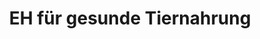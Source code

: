 ---
title: "EH für gesunde Tiernahrung"
url: /bad-reichenhall/eh-fuer-gesunde-tiernahrung/
shop: Tiere
---